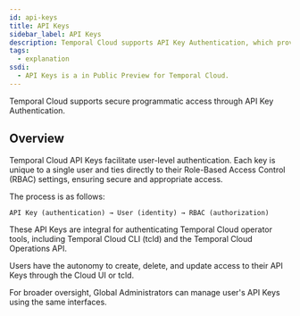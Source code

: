 ```yaml
---
id: api-keys
title: API Keys
sidebar_label: API Keys
description: Temporal Cloud supports API Key Authentication, which provides you with a secure way to access Temporal Cloud programmatically.
tags:
  - explanation
ssdi:
  - API Keys is a in Public Preview for Temporal Cloud.
---
```


Temporal Cloud supports secure programmatic access through API Key Authentication.

## Overview

Temporal Cloud API Keys facilitate user-level authentication.
Each key is unique to a single user and ties directly to their Role-Based Access Control (RBAC) settings, ensuring secure and appropriate access.

The process is as follows:

```text
API Key (authentication) → User (identity) → RBAC (authorization)
```

These API Keys are integral for authenticating Temporal Cloud operator tools, including Temporal Cloud CLI (tcld) and the Temporal Cloud Operations API.

Users have the autonomy to create, delete, and update access to their API Keys through the Cloud UI or tcld.

For broader oversight, Global Administrators can manage user's API Keys using the same interfaces.
